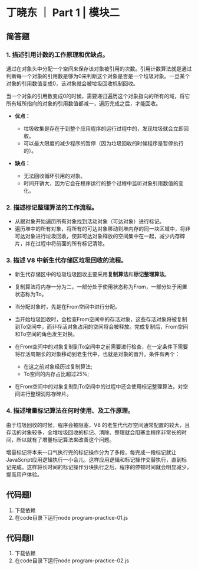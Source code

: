 # 丁晓东 ｜ Part 1 | 模块二

## 简答题

### 1. 描述引用计数的工作原理和优缺点。

通过在对象头中分配一个空间来保存该对象被引用的次数。引用计数算法就是通过判断每一个对象的引用数是够为0来判断这个对象是否是一个垃圾对象。一旦某个对象的引用数值变成0，该对象就会被垃圾回收机制回收。

当一个对象的引用数变成0的时候，需要递归遍历这个对象指向的所有的域，将它所有域所指向的对象的引用数值都减一，遍历完成之后，才能回收。

- **优点：**

    + 垃圾收集是存在于到整个应用程序的运行过程中的，发现垃圾就会立即回收。
    + 可以最大限度的减少程序的暂停（因为垃圾回收的时候程序是暂停执行的）。

- **缺点：**

    + 无法回收循环引用的对象。
    + 时间开销大，因为它会在程序运行的整个过程中监听对象引用数值的变化。

### 2. 描述标记整理算法的工作流程。

- 从跟对象开始遍历所有对象找到活动对象（可达对象）进行标记。
- 遍历堆中的所有对象，将所有的可达对象移动到堆内存的同一块区域中，将非可达对象进行垃圾回收，使非可达对象释放的空间集中在一起，减少内存碎片，并在过程中将前面的所有标记清除。

### 3. 描述 V8 中新生代存储区垃圾回收的流程。

- 新生代存储区中的垃圾垃圾回收主要采用**复制算法**和**标记整理算法**。

- 复制算法将内存一分为二，一部分处于使用状态称为From，一部分处于闲置状态称为To。

- 当分配对象时，先是在From空间中进行分配。

- 当开始垃圾回收时，会检查From空间中的存活对象，这些存活对象将被复制到To空间中，而非存活对象占用的空间将会被释放。完成复制后，From空间和To空间的角色发生对换。

- 在From空间中的对象复制到To空间中之前需要进行检查，在一定条件下需要将存活周期长的对象移动到老生代中，也就是对象的晋升。条件有两个：

    + 在这之前对象经历过复制算法;
    + To空间的内存占比超过25%;

- 在From空间中的对象复制到To空间中的过程中还会使用标记整理算法，对空间进行整理消除存碎片。

### 4. 描述增量标记算法在何时使用、及工作原理。

由于垃圾回收的时候，程序会被阻塞，V8 的老生代代存空间通常配置的较大，且存活的对象较多，全堆垃圾回收的标记、清除、整理就会阻塞主程序非常长的时间，所以就有了增量标记算法来改善这个问题。

增量标记将本来一口气执行完的标记操作分为了多段，每完成一段标记就让JavaScript应用逻辑执行一小会儿。这样应用逻辑和标记操作交替执行，直到标记完成。这样将长时间的标记操作分块执行之后，程序的停顿时间就会明显减少，提高用户体验。

## 代码题Ⅰ

1. 下载依赖
2. 在code目录下运行node program-practice-01.js

## 代码题Ⅱ

1. 下载依赖
2. 在code目录下运行node program-practice-02.js

